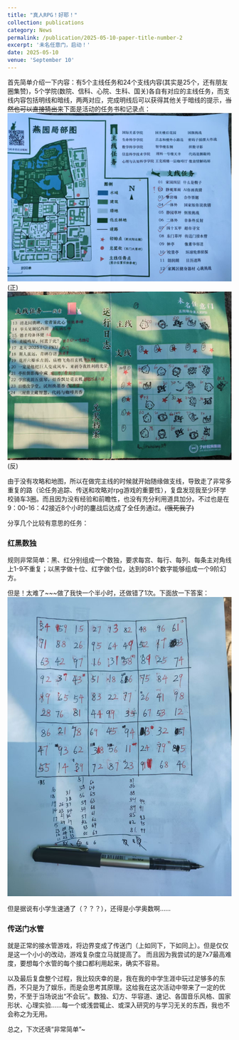 ```yaml
---
title: "真人RPG！好耶！"
collection: publications
category: News
permalink: /publication/2025-05-10-paper-title-number-2
excerpt: '未名任意门，启动！'
date: 2025-05-10
venue: 'September 10'
---
```


首先简单介绍一下内容：有5个主线任务和24个支线内容(其实是25个，还有朋友圈集赞)，5个学院(数院、信科、心院、生科、国关)各自有对应的主线任务，而支线内容包括明线和暗线，两两对应，完成明线后可以获得其他关于暗线的提示，~~当然也可以直接猜出来~~下面是活动的任务书和记录点：
![img1](https://raw.githubusercontent.com/lh314-pku/LeeStars/master/images/PublicationsImg/2025_05_10_img1.jpg)
(正)
![img2](https://raw.githubusercontent.com/lh314-pku/LeeStars/master/images/PublicationsImg/2025_05_10_img2.jpg)
(反)

由于没有攻略和地图，所以在做完主线的时候就开始随缘做支线，导致走了非常多重复的路（论任务追踪、传送和攻略对rpg游戏的重要性），复盘发现我至少环学校骑车3圈。而且因为没有经验和前瞻性，也没有充分利用道具加分。不过也是在9：00-16：42接近8个小时的鏖战后达成了全任务通过。~~(饿死我了)~~

分享几个比较有意思的任务：

### 红黑数独
规则非常简单：黑、红分别组成一个数独，要求每宫、每行、每列、每条主对角线上1-9不重复；以黑字做十位、红字做个位，达到的81个数字能够组成一个9阶幻方。

但是！太难了~~~做了我快一个半小时，还做错了1次。下面放一下答案：
![img3](https://raw.githubusercontent.com/lh314-pku/LeeStars/master/images/PublicationsImg/2025_05_10_img3.jpg)

但是据说有小学生速通了（？？？），还得是小学奥数啊……

### 传送门水管

就是正常的接水管游戏，将边界变成了传送门（上如同下，下如同上）。但是仅仅是这一个小小的改动，游戏复杂度立马就提高了。
而且因为我尝试的是7x7最高难度，要想每个水管的每个接口都利用起来，确实不容易。

以及最后复盘整个过程，我比较庆幸的是，我在我的中学生涯中玩过足够多的东西，不只是为了娱乐，而是会思考其原理。这给我在这次活动中带来了一定的优势，不至于当场说出“不会玩”。数独、幻方、华容道、速记、各国音乐风格、国家形状、心理实验……每一个或浅尝辄止、或深入研究的与学习无关的东西，我也不会称之为无用。

总之，下次还填“非常简单”~
